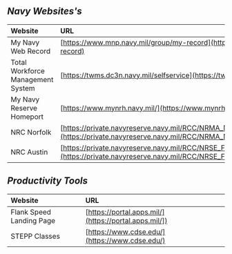 <link rel="stylesheet" href="dark-theme.css">

## _Navy Websites's_

| Website                | URL                                                                          |
|:-----------------------|:-----------------------------------------------------------------------------|
|My Navy Web Record      |[https://www.mnp.navy.mil/group/my-record](https://www.mnp.navy.mil/group/my-record) |
|Total Workforce Management System | [https://twms.dc3n.navy.mil/selfservice](https://twms.dc3n.navy.mil/selfservice)
|My Navy Reserve Homeport|[https://www.mynrh.navy.mil/](https://www.mynrh.navy.mil/)                                                  |
|NRC Norfolk             |[https://private.navyreserve.navy.mil/RCC/NRMA_NFK/NORFOLK/](https://private.navyreserve.navy.mil/RCC/NRMA_NFK/NORFOLK/)                    |
|NRC Austin              |[https://private.navyreserve.navy.mil/RCC/NRSE_FW/AUSTIN/Pages/NRH_Default.aspx](https://private.navyreserve.navy.mil/RCC/NRSE_FW/AUSTIN/Pages/NRH_Default.aspx) |

## _Productivity Tools_

| Website                | URL                                                                          |
|:-----------------------|:-----------------------------------------------------------------------------|
|Flank Speed Landing Page|[https://portal.apps.mil/](https://portal.apps.mil/])                         |
| STEPP Classes          |[https://www.cdse.edu/](https://www.cdse.edu/)                                | 

